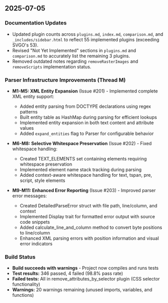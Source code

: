 ## 2025-07-05

### Documentation Updates

- Updated plugin counts across `plugins.md`, `index.md`, `comparison.md`, and `_includes/sidebar.html` to reflect 55 implemented plugins (exceeding SVGO's 53).
- Revised "Not Yet Implemented" sections in `plugins.md` and `comparison.md` to accurately list the remaining 3 plugins.
- Removed outdated notes regarding `removeRasterImages` and `removeScripts` implementation status.

### Parser Infrastructure Improvements (Thread M)

- **M1-M5: XML Entity Expansion** (Issue #201) - Implemented complete XML entity support:
  - Added entity parsing from DOCTYPE declarations using regex patterns
  - Built entity table as HashMap during parsing for efficient lookups
  - Implemented entity expansion in both text content and attribute values
  - Added `expand_entities` flag to Parser for configurable behavior

- **M6-M8: Selective Whitespace Preservation** (Issue #202) - Fixed whitespace handling:
  - Created TEXT_ELEMENTS set containing elements requiring whitespace preservation
  - Implemented element name stack tracking during parsing
  - Added context-aware whitespace handling for text, tspan, pre, script, style elements

- **M9-M11: Enhanced Error Reporting** (Issue #203) - Improved parser error messages:
  - Created DetailedParseError struct with file path, line/column, and context
  - Implemented Display trait for formatted error output with source code snippets
  - Added calculate_line_and_column method to convert byte positions to line/column
  - Enhanced XML parsing errors with position information and visual error indicators

### Build Status

- **Build succeeds with warnings** - Project now compiles and runs tests
- **Test results:** 346 passed, 4 failed (98.8% pass rate)
- **Failed tests:** All in remove_attributes_by_selector plugin (CSS selector functionality)
- **Warnings:** 20 warnings remaining (unused imports, variables, and functions)
